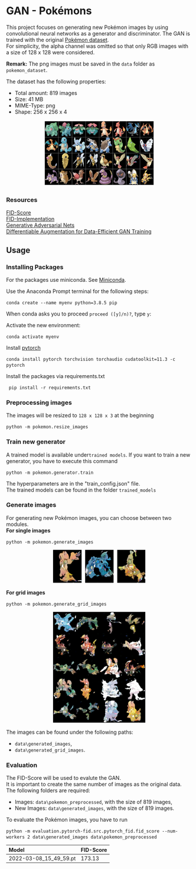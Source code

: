 # GAN - Pokémons
This project focuses on generating new Pokémon images by using convolutional neural networks as a generator and discriminator. The GAN is trained with the original [Pokémon dataset](https://www.kaggle.com/kvpratama/pokemon-images-dataset). \
For simplicity, the alpha channel was omitted so that only RGB images with a size of 128 x 128 were considered.

**Remark:** The png images must be saved in the `data` folder as `pokemon_dataset`.

The dataset has the following properties:
* Total amount: 819 images
* Size: 41 MB
* MIME-Type: png
* Shape: 256 x 256 x 4

<p align="center">
  <img width="300" height="180" src="docs/imgs/figure1.png">
</p>

### Resources
[FID-Score](https://arxiv.org/abs/1706.08500) \
[FID-Implementation](https://github.com/mseitzer/pytorch-fid) \
[Generative Adversarial Nets](https://arxiv.org/abs/1406.2661)\
[Differentiable Augmentation for Data-Efficient GAN Training](https://arxiv.org/abs/2006.10738) 
## Usage

### Installing Packages

For the packages use miniconda. See [Miniconda](https://docs.conda.io/en/latest/miniconda.html).

Use the Anaconda Prompt terminal for the following steps:
```
conda create --name myenv python=3.8.5 pip
```

When conda asks you to proceed `proceed ([y]/n)?`, type `y`:

Activate the new environment: 
```
conda activate myenv
```

Install [pytorch](https://pytorch.org/get-started/locally/)
```
conda install pytorch torchvision torchaudio cudatoolkit=11.3 -c pytorch
```

Install the packages via requirements.txt
```
 pip install -r requirements.txt
```

### Preprocessing images

The images will be resized to `128 x 128 x 3` at the beginning

```
python -m pokemon.resize_images
```
### Train new generator
A trained model is available under`trained models`.
If you want to train a new generator, you have to execute this command
```
python -m pokemon.generator.train
```
The hyperparameters are in the "train_config.json" file.\
The trained models can be found in the folder `trained_models`
### Generate images

For generating new Pokémon images, you can choose between two modules. \
**For single images**
```
python -m pokemon.generate_images
```
<p align="center">
  <img width="250" height="90" src="docs/imgs/figure3.png">
</p>

**For grid images**
```
python -m pokemon.generate_grid_images
```
<p align="center">
  <img width="250" height="300" src="docs/imgs/figure2.png">
</p>

The images can be found under the following paths:
* `data\generated_images`,
* `data\generated_grid_images`.

### Evaluation
The FID-Score will be used to evalute the GAN. \
It is important to create the same number of images as the original data. \
The following folders are required:
* Images: `data\pokemon_preprocessed`, with the size of 819 images,
* New Images: `data\generated_images`, with the size of 819 images.

To evaluate the Pokémon images, you have to run
```
python -m evaluation.pytorch-fid.src.pytorch_fid.fid_score --num-workers 2 data\generated_images data\pokemon_preprocessed
```

| Model | FID-Score |
|:----------|:-------------|
| 2022-03-08_15_49_59.pt |  173.13 |
